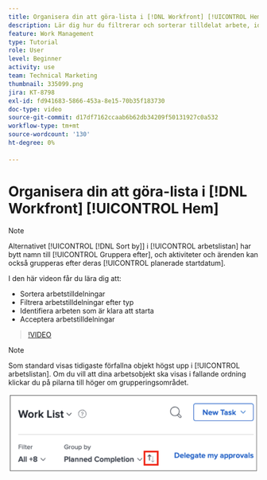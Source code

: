 ```yaml
---
title: Organisera din att göra-lista i [!DNL Workfront] [!UICONTROL Hem]
description: Lär dig hur du filtrerar och sorterar tilldelat arbete, identifierar arbete som är klart att starta och godkänner arbetstilldelningar i  [!DNL &#x200B; Workfront].
feature: Work Management
type: Tutorial
role: User
level: Beginner
activity: use
team: Technical Marketing
thumbnail: 335099.png
jira: KT-8798
exl-id: fd941683-5866-453a-8e15-70b35f183730
doc-type: video
source-git-commit: d17df7162ccaab6b62db34209f50131927c0a532
workflow-type: tm+mt
source-wordcount: '130'
ht-degree: 0%

---
```


# Organisera din att göra-lista i [!DNL Workfront] [!UICONTROL Hem]

>[!NOTE]
>
>Alternativet [!UICONTROL [!DNL Sort by]] i [!UICONTROL arbetslistan] har bytt namn till [!UICONTROL Gruppera efter], och aktiviteter och ärenden kan också grupperas efter deras [!UICONTROL planerade startdatum].

I den här videon får du lära dig att:

* Sortera arbetstilldelningar
* Filtrera arbetstilldelningar efter typ
* Identifiera arbeten som är klara att starta
* Acceptera arbetstilldelningar

>[!VIDEO](https://video.tv.adobe.com/v/335099/?quality=12&learn=on&enablevpops)

>[!NOTE]
>
>Som standard visas tidigaste förfallna objekt högst upp i [!UICONTROL arbetslistan]. Om du vill att dina arbetsobjekt ska visas i fallande ordning klickar du på pilarna till höger om grupperingsområdet.

![Bild av en skärm som visar din arbetslista grupperad efter förfallodatum.](assets/work-list-arrows.png)
